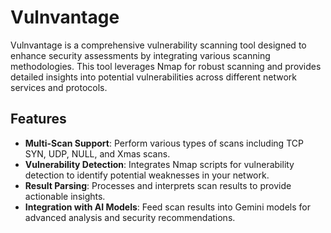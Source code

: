 # Vulnvantage

Vulnvantage is a comprehensive vulnerability scanning tool designed to enhance security assessments by integrating various scanning methodologies. This tool leverages Nmap for robust scanning and provides detailed insights into potential vulnerabilities across different network services and protocols.

## Features

- **Multi-Scan Support**: Perform various types of scans including TCP SYN, UDP, NULL, and Xmas scans.
- **Vulnerability Detection**: Integrates Nmap scripts for vulnerability detection to identify potential weaknesses in your network.
- **Result Parsing**: Processes and interprets scan results to provide actionable insights.
- **Integration with AI Models**: Feed scan results into Gemini models for advanced analysis and security recommendations.

